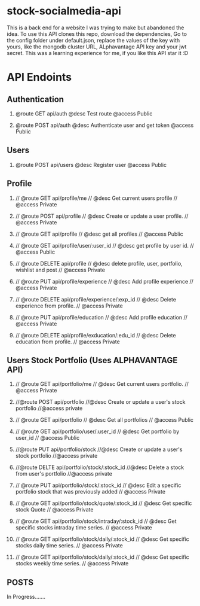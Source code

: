 # stock-socialmedia-api
This is a back end for a website I was trying to make but abandoned the idea.
To use this API clones this repo, download the dependencies, Go to the config folder under default.json, replace the values of the key with yours, like the mongodb cluster URL, ALphavantage API key and your jwt secret.
This was a learning experience for me, if you like this API star it :D

# API Endoints

## Authentication
1. @route  GET api/auth
@desc   Test route
@access Public

2. @route  POST api/auth
@desc   Authenticate user and get token
@access Public


## Users
1. @route  POST api/users
@desc   Register user
@access Public


## Profile
1. // @route  GET api/profile/me
// @desc   Get current users profile
// @access Private

2. // @route  POST api/profile
// @desc   Create or update a user profile.
// @access Private

3. // @route  GET api/profile
// @desc   get all profiles
// @access Public

4. // @route  GET api/profile/user/:user_id
// @desc   get profile by user id.
// @access Public

5. // @route  DELETE api/profile
// @desc   delete profile, user, portfolio, wishlist and post
// @access Private

6. // @route  PUT api/profile/experience
// @desc   Add profile experience
// @access Private

7. // @route  DELETE api/profile/experience/:exp_id
// @desc   Delete experience from profile.
// @access Private
 
8. // @route  PUT api/profile/education
// @desc   Add profile education
// @access Private

9. // @route  DELETE api/profile/exducation/:edu_id
// @desc   Delete education from profile.
// @access Private

 
 ## Users Stock Portfolio (Uses ALPHAVANTAGE API)
 1.  // @route  GET api/portfolio/me
// @desc   Get current users portfolio.
// @access Private

2. //@route POST api/portfolio
//@desc Create or update a user's stock portfolio
//@access private

3. // @route  GET api/portfolio
// @desc   Get all portfolios
// @access Public

4. // @route  GET api/portfolio/user/:user_id
// @desc   Get portfolio by user_id
// @access Public

5. //@route PUT api/portfolio/stock
//@desc Create or update a user's stock portfolio
//@access private

6. //@route DELTE api/portfolio/stock/:stock_id
//@desc Delete a stock from user's portfolio
//@access private

7. // @route   PUT api/portfolio/stock/:stock_id
// @desc    Edit a specific portfolio stock that was previously added
// @access  Private

8. // @route   GET api/portfolio/stock/quote/:stock_id
// @desc    Get specific stock Quote
// @access  Private

9. // @route   GET api/portfolio/stock/intraday/:stock_id
// @desc    Get specific stocks intraday time series.
// @access  Private

10. // @route   GET api/portfolio/stock/daily/:stock_id
// @desc    Get specific stocks daily time series.
// @access  Private

11. // @route   GET api/portfolio/stock/daily/:stock_id
// @desc    Get specific stocks weekly time series.
// @access  Private


## POSTS
In Progress.......

 





